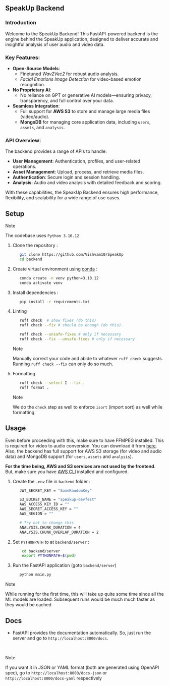 ## SpeakUp Backend

### Introduction


Welcome to the SpeakUp Backend! This FastAPI-powered backend is the engine behind the SpeakUp application, designed to deliver accurate and insightful analysis of user audio and video data.

### Key Features:
- **Open-Source Models**: 
  - Finetuned *Wav2Vec2* for robust audio analysis.
  - *Facial Emotions Image Detection* for video-based emotion recognition.
- **No Proprietary AI**: 
  - No reliance on GPT or generative AI models—ensuring privacy, transparency, and full control over your data.
- **Seamless Integration**:
  - Full support for **AWS S3** to store and manage large media files (video/audio).
  - **MongoDB** for managing core application data, including `users`, `assets`, and `analysis`.

### API Overview:
The backend provides a range of APIs to handle:
- **User Management**: Authentication, profiles, and user-related operations.
- **Asset Management**: Upload, process, and retrieve media files.
- **Authentication**: Secure login and session handling.
- **Analysis**: Audio and video analysis with detailed feedback and scoring.

With these capabilities, the SpeakUp Backend ensures high performance, flexibility, and scalability for a wide range of use cases.


## Setup

> [!NOTE]
> The codebase uses `Python 3.10.12`

1. Clone the repository :

   ```bash
      git clone https://github.com/Vishvam10/SpeakUp
      cd backend
   ```

2. Create virtual environment using [conda](https://github.com/conda-forge/miniforge) :

   ```bash
      conda create -n venv python=3.10.12
      conda activate venv
   ```

3. Install dependencies :

   ```bash
      pip install -r requirements.txt
   ```

4. Linting

   ```bash
      ruff check  # show fixes (do this)
      ruff check --fix # should be enough (do this).

      ruff check --unsafe-fixes # only if necessary
      ruff check --fix --unsafe-fixes # only if necessary
   ```

   > [!NOTE]  
   > Manually correct your code and abide to whatever `ruff check` suggests.
   > Running `ruff check --fix` can only do so much.

5. Formatting

   ```bash
      ruff check --select I --fix .
      ruff format .
   ```

   > [!NOTE]
   > We do the `check` step as well to enforce `isort` (import sort) as well
   > while formatting

## Usage

Even before proceeding with this, make sure to have FFMPEG installed. This is
required for video to audio conversion. You can download it from [here](https://www.ffmpeg.org/download.html). Also, the backend has full support for AWS S3 storage (for video and audio data)
and MongoDB support (for `users`, `assets` and `analysis`).

**For the time being, AWS and S3 services are not used by the frontend**. But, make sure
you have [AWS CLI](https://aws.amazon.com/cli/) installed and configured.

1. Create the `.env` file in `backend` folder :

   ```bash
      JWT_SECRET_KEY = "SomeRandomKey"

      S3_BUCKET_NAME = "speakup-devfest"
      AWS_ACCESS_KEY_ID = ""
      AWS_SECRET_ACCESS_KEY = ""
      AWS_REGION = ""

      # Try not to change this
      ANALYSIS.CHUNK_DURATION = 4
      ANALYSIS.CHUNK_OVERLAP_DURATION = 2
   ```

2. Set `PYTHONPATH` to at `backend/server` :

   ```bash
       cd backend/server
       export PYTHONPATH=$(pwd)
   ```

3. Run the FastAPI application (goto `backend/server`)

   ```bash
      python main.py
   ```

> [!NOTE]
> While running for the first time, this will take up quite some time since all
> the ML models are loaded. Subsequent runs would be much much faster as they
> would be cached


## Docs

- FastAPI provides the documentation automatically. So, just run the server and
  go to `http://localhost:8000/docs`.

<br>

> [!NOTE]
> If you want it in JSON or YAML format (both are generated using OpenAPI spec),
> go to `http://localhost:8000/docs-json` or `http://localhost:8000/docs-yaml` respectively
